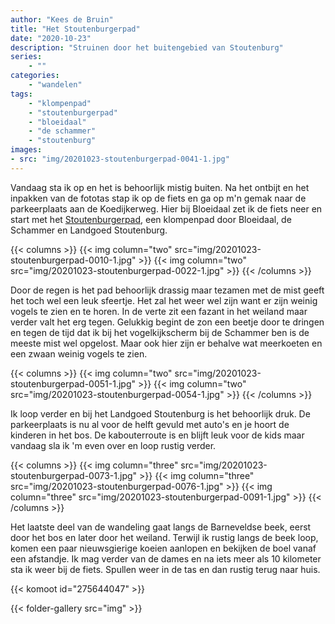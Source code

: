 ```yaml
---
author: "Kees de Bruin"
title: "Het Stoutenburgerpad"
date: "2020-10-23"
description: "Struinen door het buitengebied van Stoutenburg"
series:
    - ""
categories:
    - "wandelen"
tags:
    - "klompenpad"
    - "stoutenburgerpad"
    - "bloeidaal"
    - "de schammer"
    - "stoutenburg"
images:
- src: "img/20201023-stoutenburgerpad-0041-1.jpg"
---
```


Vandaag sta ik op en het is behoorlijk mistig buiten. Na het ontbijt en het inpakken van de fototas stap ik op de fiets en ga op m'n gemak naar de parkeerplaats aan de Koedijkerweg. Hier bij Bloeidaal zet ik de fiets neer en start met het [Stoutenburgerpad](https://klompenpaden.nl/klompenpad/stoutenburgerpad/), een klompenpad door Bloeidaal, de Schammer en Landgoed Stoutenburg.

{{< columns >}}
    {{< img column="two" src="img/20201023-stoutenburgerpad-0010-1.jpg" >}}
    {{< img column="two" src="img/20201023-stoutenburgerpad-0022-1.jpg" >}}
{{< /columns >}}

Door de regen is het pad behoorlijk drassig maar tezamen met de mist geeft het toch wel een leuk sfeertje. Het zal het weer wel zijn want er zijn weinig vogels te zien en te horen. In de verte zit een fazant in het weiland maar verder valt het erg tegen. Gelukkig begint de zon een beetje door te dringen en tegen de tijd dat ik bij het vogelkijkscherm bij de Schammer ben is de meeste mist wel opgelost. Maar ook hier zijn er behalve wat meerkoeten en een zwaan weinig vogels te zien.

{{< columns >}}
    {{< img column="two" src="img/20201023-stoutenburgerpad-0051-1.jpg" >}}
    {{< img column="two" src="img/20201023-stoutenburgerpad-0054-1.jpg" >}}
{{< /columns >}}

Ik loop verder en bij het Landgoed Stoutenburg is het behoorlijk druk. De parkeerplaats is nu al voor de helft gevuld met auto's en je hoort de kinderen in het bos. De kabouterroute is en blijft leuk voor de kids maar vandaag sla ik 'm even over en loop rustig verder.

{{< columns >}}
    {{< img column="three" src="img/20201023-stoutenburgerpad-0073-1.jpg" >}}
    {{< img column="three" src="img/20201023-stoutenburgerpad-0076-1.jpg" >}}
    {{< img column="three" src="img/20201023-stoutenburgerpad-0091-1.jpg" >}}
{{< /columns >}}

Het laatste deel van de wandeling gaat langs de Barneveldse beek, eerst door het bos en later door het weiland. Terwijl ik rustig langs de beek loop, komen een paar nieuwsgierige koeien aanlopen en bekijken de boel vanaf een afstandje. Ik mag verder van de dames en na iets meer als 10 kilometer sta ik weer bij de fiets. Spullen weer in de tas en dan rustig terug naar huis.

{{< komoot id="275644047" >}}

{{< folder-gallery src="img" >}}